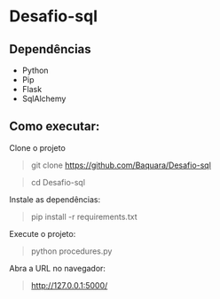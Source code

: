 # Desafio-sql

## Dependências

- Python
- Pip
- Flask
- SqlAlchemy

## Como executar:

Clone o projeto

>git clone https://github.com/Baquara/Desafio-sql

>cd Desafio-sql

Instale as dependências:

>pip install -r requirements.txt

Execute o projeto:

>python procedures.py

Abra a URL no navegador:

> http://127.0.0.1:5000/
